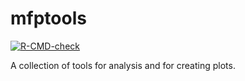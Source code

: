 # mfptools

<!-- badges: start -->
[![R-CMD-check](https://github.com/marcpaterno/mfptools/workflows/R-CMD-check/badge.svg)](https://github.com/marcpaterno/mfptools/actions)
<!-- badges: end -->

A collection of tools for analysis and for creating plots.
